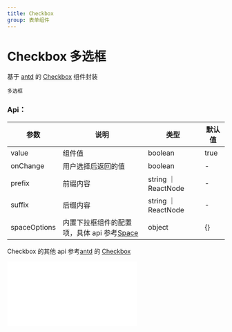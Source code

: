 ```yaml
---
title: Checkbox
group: 表单组件
---
```


# Checkbox 多选框

基于 <a href="https://ant-design.antgroup.com/index-cn" target="_blank">antd</a> 的 <a href="https://ant-design.antgroup.com/components/checkbox-cn" target="_blank">Checkbox</a> 组件封装

<code src='./Checkbox/index.tsx'>多选框</code>

### Api：

| 参数         | 说明                                                                                                                         | 类型                | 默认值 |
| ------------ | ---------------------------------------------------------------------------------------------------------------------------- | ------------------- | ------ |
| value        | 组件值                                                                                                                       | boolean             | true   |
| onChange     | 用户选择后返回的值                                                                                                           | boolean             | -      |
| prefix       | 前缀内容                                                                                                                     | string ｜ ReactNode | -      |
| suffix       | 后缀内容                                                                                                                     | string ｜ ReactNode | -      |
| spaceOptions | 内置下拉框组件的配置项，具体 api 参考<a href="https://ant-design.antgroup.com/components/space-cn" target="_blank">Space</a> | object              | {}     |

Checkbox 的其他 api 参考<a href="https://ant-design.antgroup.com/index-cn" target="_blank">antd</a> 的 <a href="https://ant-design.antgroup.com/components/checkbox-cn" target="_blank">Checkbox</a>

<embed src="../guide.md#L16-L21"></embed>
